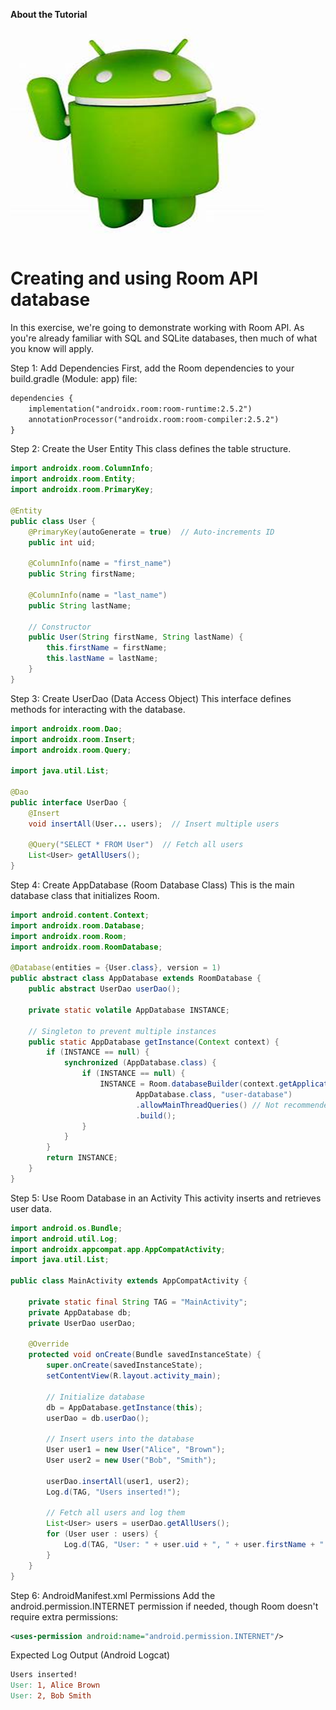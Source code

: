 **About the Tutorial**

![image](uploads/7e766148270fd32ad121f48164e0b921/image.png)

# Creating and using Room API database

In this exercise, we're going to demonstrate working with Room API. As you're already familiar with SQL and SQLite databases, then much of what you know will apply. 

Step 1: Add Dependencies
First, add the Room dependencies to your build.gradle (Module: app) file:

```xml
dependencies {
    implementation("androidx.room:room-runtime:2.5.2")
    annotationProcessor("androidx.room:room-compiler:2.5.2")
}
```
Step 2: Create the User Entity
This class defines the table structure.

```java
import androidx.room.ColumnInfo;
import androidx.room.Entity;
import androidx.room.PrimaryKey;

@Entity
public class User {
    @PrimaryKey(autoGenerate = true)  // Auto-increments ID
    public int uid;

    @ColumnInfo(name = "first_name")
    public String firstName;

    @ColumnInfo(name = "last_name")
    public String lastName;

    // Constructor
    public User(String firstName, String lastName) {
        this.firstName = firstName;
        this.lastName = lastName;
    }
}
```
Step 3: Create UserDao (Data Access Object)
This interface defines methods for interacting with the database.

```java
import androidx.room.Dao;
import androidx.room.Insert;
import androidx.room.Query;

import java.util.List;

@Dao
public interface UserDao {
    @Insert
    void insertAll(User... users);  // Insert multiple users

    @Query("SELECT * FROM User")  // Fetch all users
    List<User> getAllUsers();
}
```
Step 4: Create AppDatabase (Room Database Class)
This is the main database class that initializes Room.

```java
import android.content.Context;
import androidx.room.Database;
import androidx.room.Room;
import androidx.room.RoomDatabase;

@Database(entities = {User.class}, version = 1)
public abstract class AppDatabase extends RoomDatabase {
    public abstract UserDao userDao();

    private static volatile AppDatabase INSTANCE;

    // Singleton to prevent multiple instances
    public static AppDatabase getInstance(Context context) {
        if (INSTANCE == null) {
            synchronized (AppDatabase.class) {
                if (INSTANCE == null) {
                    INSTANCE = Room.databaseBuilder(context.getApplicationContext(),
                            AppDatabase.class, "user-database")
                            .allowMainThreadQueries() // Not recommended for large apps
                            .build();
                }
            }
        }
        return INSTANCE;
    }
}
```
Step 5: Use Room Database in an Activity
This activity inserts and retrieves user data.

```java
import android.os.Bundle;
import android.util.Log;
import androidx.appcompat.app.AppCompatActivity;
import java.util.List;

public class MainActivity extends AppCompatActivity {

    private static final String TAG = "MainActivity";
    private AppDatabase db;
    private UserDao userDao;

    @Override
    protected void onCreate(Bundle savedInstanceState) {
        super.onCreate(savedInstanceState);
        setContentView(R.layout.activity_main);

        // Initialize database
        db = AppDatabase.getInstance(this);
        userDao = db.userDao();

        // Insert users into the database
        User user1 = new User("Alice", "Brown");
        User user2 = new User("Bob", "Smith");

        userDao.insertAll(user1, user2);
        Log.d(TAG, "Users inserted!");

        // Fetch all users and log them
        List<User> users = userDao.getAllUsers();
        for (User user : users) {
            Log.d(TAG, "User: " + user.uid + ", " + user.firstName + " " + user.lastName);
        }
    }
}
```
Step 6: AndroidManifest.xml Permissions
Add the android.permission.INTERNET permission if needed, though Room doesn't require extra permissions:

```xml
<uses-permission android:name="android.permission.INTERNET"/>
```
Expected Log Output (Android Logcat)
```makefile
Users inserted!
User: 1, Alice Brown
User: 2, Bob Smith
```

